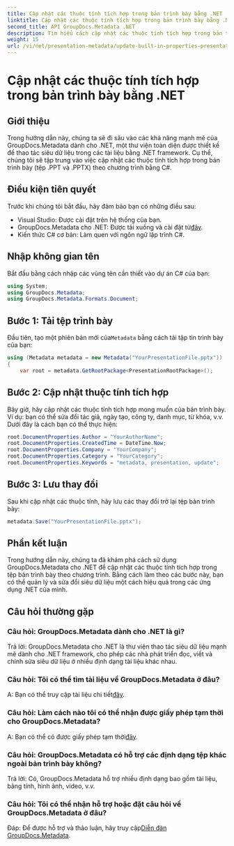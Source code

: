 ```yaml
---
title: Cập nhật các thuộc tính tích hợp trong bản trình bày bằng .NET
linktitle: Cập nhật các thuộc tính tích hợp trong bản trình bày bằng .NET
second_title: API GroupDocs.Metadata .NET
description: Tìm hiểu cách cập nhật các thuộc tính tích hợp trong bản trình bày bằng .NET với GroupDocs.Metadata, một thư viện thao tác siêu dữ liệu linh hoạt.
weight: 15
url: /vi/net/presentation-metadata/update-built-in-properties-presentations/
---
```


# Cập nhật các thuộc tính tích hợp trong bản trình bày bằng .NET

## Giới thiệu
Trong hướng dẫn này, chúng ta sẽ đi sâu vào các khả năng mạnh mẽ của GroupDocs.Metadata dành cho .NET, một thư viện toàn diện được thiết kế để thao tác siêu dữ liệu trong các tài liệu bằng .NET framework. Cụ thể, chúng tôi sẽ tập trung vào việc cập nhật các thuộc tính tích hợp trong bản trình bày (tệp .PPT và .PPTX) theo chương trình bằng C#.
## Điều kiện tiên quyết
Trước khi chúng tôi bắt đầu, hãy đảm bảo bạn có những điều sau:
- Visual Studio: Được cài đặt trên hệ thống của bạn.
-  GroupDocs.Metadata cho .NET: Được tải xuống và cài đặt từ[đây](https://releases.groupdocs.com/metadata/net/).
- Kiến thức C# cơ bản: Làm quen với ngôn ngữ lập trình C#.

## Nhập không gian tên
Bắt đầu bằng cách nhập các vùng tên cần thiết vào dự án C# của bạn:
```csharp
using System;
using GroupDocs.Metadata;
using GroupDocs.Metadata.Formats.Document;
```
## Bước 1: Tải tệp trình bày
 Đầu tiên, tạo một phiên bản mới của`Metadata` bằng cách tải tập tin trình bày của bạn:
```csharp
using (Metadata metadata = new Metadata("YourPresentationFile.pptx"))
{
    var root = metadata.GetRootPackage<PresentationRootPackage>();
```
## Bước 2: Cập nhật thuộc tính tích hợp
Bây giờ, hãy cập nhật các thuộc tính tích hợp mong muốn của bản trình bày. Ví dụ: bạn có thể sửa đổi tác giả, ngày tạo, công ty, danh mục, từ khóa, v.v. Dưới đây là cách bạn có thể thực hiện:
```csharp
root.DocumentProperties.Author = "YourAuthorName";
root.DocumentProperties.CreatedTime = DateTime.Now;
root.DocumentProperties.Company = "YourCompany";
root.DocumentProperties.Category = "YourCategory";
root.DocumentProperties.Keywords = "metadata, presentation, update";
```
## Bước 3: Lưu thay đổi
Sau khi cập nhật các thuộc tính, hãy lưu các thay đổi trở lại tệp bản trình bày:
```csharp
metadata.Save("YourPresentationFile.pptx");
```

## Phần kết luận
Trong hướng dẫn này, chúng ta đã khám phá cách sử dụng GroupDocs.Metadata cho .NET để cập nhật các thuộc tính tích hợp trong tệp bản trình bày theo chương trình. Bằng cách làm theo các bước này, bạn có thể quản lý và sửa đổi siêu dữ liệu một cách hiệu quả trong các ứng dụng .NET của mình.

## Câu hỏi thường gặp
### Câu hỏi: GroupDocs.Metadata dành cho .NET là gì?
Trả lời: GroupDocs.Metadata cho .NET là thư viện thao tác siêu dữ liệu mạnh mẽ dành cho .NET framework, cho phép các nhà phát triển đọc, viết và chỉnh sửa siêu dữ liệu ở nhiều định dạng tài liệu khác nhau.
### Câu hỏi: Tôi có thể tìm tài liệu về GroupDocs.Metadata ở đâu?
 A: Bạn có thể truy cập tài liệu chi tiết[đây](https://tutorials.groupdocs.com/metadata/net/).
### Câu hỏi: Làm cách nào tôi có thể nhận được giấy phép tạm thời cho GroupDocs.Metadata?
 A: Bạn có thể có được giấy phép tạm thời[đây](https://purchase.groupdocs.com/temporary-license/).
### Câu hỏi: GroupDocs.Metadata có hỗ trợ các định dạng tệp khác ngoài bản trình bày không?
Trả lời: Có, GroupDocs.Metadata hỗ trợ nhiều định dạng bao gồm tài liệu, bảng tính, hình ảnh, video, v.v.
### Câu hỏi: Tôi có thể nhận hỗ trợ hoặc đặt câu hỏi về GroupDocs.Metadata ở đâu?
 Đáp: Để được hỗ trợ và thảo luận, hãy truy cập[Diễn đàn GroupDocs.Metadata](https://forum.groupdocs.com/c/metadata/14).